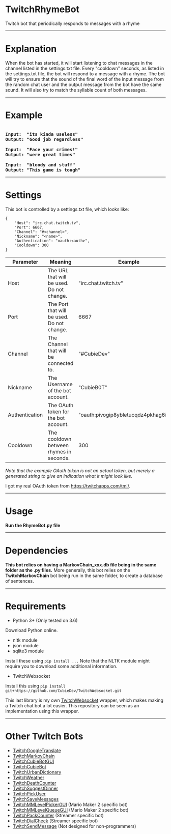 # TwitchRhymeBot
Twitch bot that periodically responds to messages with a rhyme   

---
# Explanation

When the bot has started, it will start listening to chat messages in the channel listed in the settings.txt file. Every "cooldown" seconds, as listed in the settings.txt file, the bot will respond to a message with a rhyme. The bot will try to ensure that the sound of the final word of the input message from the random chat user and the output message from the bot have the same sound. It will also try to match the syllable count of both messages.

---

# Example
<pre><b>
Input:  "its kinda useless"
Output: "Good job regardless"

Input:  "Face your crimes!"
Output: "were great times"

Input:  "bloody and stuff"
Output: "This game is tough"
</b></pre>

---

# Settings
This bot is controlled by a settings.txt file, which looks like:
```
{
    "Host": "irc.chat.twitch.tv",
    "Port": 6667,
    "Channel": "#<channel>",
    "Nickname": "<name>",
    "Authentication": "oauth:<auth>",
    "Cooldown": 300
}
```

| **Parameter**        | **Meaning** | **Example** |
| -------------------- | ----------- | ----------- |
| Host                 | The URL that will be used. Do not change.                         | "irc.chat.twitch.tv" |
| Port                 | The Port that will be used. Do not change.                        | 6667 |
| Channel              | The Channel that will be connected to.                            | "#CubieDev" |
| Nickname             | The Username of the bot account.                                  | "CubieB0T" |
| Authentication       | The OAuth token for the bot account.                              | "oauth:pivogip8ybletucqdz4pkhag6itbax" |
| Cooldown | The cooldown between rhymes in seconds. | 300 |


*Note that the example OAuth token is not an actual token, but merely a generated string to give an indication what it might look like.*

I got my real OAuth token from https://twitchapps.com/tmi/.

---

# Usage
<b>Run the RhymeBot.py file</b>

---

# Dependencies
<b>This bot relies on having a MarkovChain_xxx.db file being in the same folder as the .py files.</b>
More generally, this bot relies on the <b>TwitchMarkovChain</b> bot being run in the same folder, to create a database of sentences.

---

# Requirements
* Python 3+ (Only tested on 3.6)

Download Python online.

* nltk module
* json module
* sqlite3 module

Install these using `pip install ...`
Note that the NLTK module might require you to download some additional information. 

* TwitchWebsocket

Install this using `pip install git+https://github.com/CubieDev/TwitchWebsocket.git`

This last library is my own [TwitchWebsocket](https://github.com/CubieDev/TwitchWebsocket) wrapper, which makes making a Twitch chat bot a lot easier.
This repository can be seen as an implementation using this wrapper.

---

# Other Twitch Bots

* [TwitchGoogleTranslate](https://github.com/CubieDev/TwitchGoogleTranslate)
* [TwitchMarkovChain](https://github.com/CubieDev/TwitchMarkovChain)
* [TwitchCubieBotGUI](https://github.com/CubieDev/TwitchCubieBotGUI)
* [TwitchCubieBot](https://github.com/CubieDev/TwitchCubieBot)
* [TwitchUrbanDictionary](https://github.com/CubieDev/TwitchUrbanDictionary)
* [TwitchWeather](https://github.com/CubieDev/TwitchWeather)
* [TwitchDeathCounter](https://github.com/CubieDev/TwitchDeathCounter)
* [TwitchSuggestDinner](https://github.com/CubieDev/TwitchSuggestDinner)
* [TwitchPickUser](https://github.com/CubieDev/TwitchPickUser)
* [TwitchSaveMessages](https://github.com/CubieDev/TwitchSaveMessages)
* [TwitchMMLevelPickerGUI](https://github.com/CubieDev/TwitchMMLevelPickerGUI) (Mario Maker 2 specific bot)
* [TwitchMMLevelQueueGUI](https://github.com/CubieDev/TwitchMMLevelQueueGUI) (Mario Maker 2 specific bot)
* [TwitchPackCounter](https://github.com/CubieDev/TwitchPackCounter) (Streamer specific bot)
* [TwitchDialCheck](https://github.com/CubieDev/TwitchDialCheck) (Streamer specific bot)
* [TwitchSendMessage](https://github.com/CubieDev/TwitchSendMessage) (Not designed for non-programmers)
